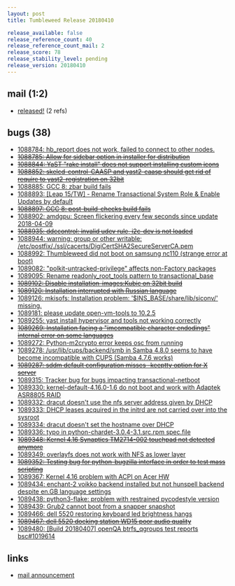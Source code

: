 ```yaml
---
layout: post
title: Tumbleweed Release 20180410

release_available: false
release_reference_count: 40
release_reference_count_mail: 2
release_score: 78
release_stability_level: pending
release_version: 20180410
---
```


## mail (1:2)

- [released!](https://lists.opensuse.org/opensuse-factory/2018-04/msg00457.html) (2 refs)

## bugs (38)

<!--more-->

- [1088784: hb_report does not work, failed to connect to other nodes.](https://bugzilla.opensuse.org/show_bug.cgi?id=1088784)
- ~~[1088785: Allow for sidebar option in installer for distribution](https://bugzilla.opensuse.org/show_bug.cgi?id=1088785)~~
- ~~[1088844: YaST "rake install" does not support installing custom icons](https://bugzilla.opensuse.org/show_bug.cgi?id=1088844)~~
- ~~[1088852: skelcd-control-CAASP and yast2-caasp should get rid of require to yast2-registration on 32bit](https://bugzilla.opensuse.org/show_bug.cgi?id=1088852)~~
- [1088885: GCC 8: zbar build fails](https://bugzilla.opensuse.org/show_bug.cgi?id=1088885)
- [1088893: [Leap 15/TW] - Rename Transactional System Role & Enable Updates by default](https://bugzilla.opensuse.org/show_bug.cgi?id=1088893)
- ~~[1088897: GCC 8: post-build-checks build fails](https://bugzilla.opensuse.org/show_bug.cgi?id=1088897)~~
- [1088902: amdgpu: Screen flickering every few seconds since update 2018-04-09](https://bugzilla.opensuse.org/show_bug.cgi?id=1088902)
- ~~[1088935: ddccontrol: invalid udev rule, i2c-dev is not loaded](https://bugzilla.opensuse.org/show_bug.cgi?id=1088935)~~
- [1088944: warning: group or other writable: /etc/postfix/./ssl/cacerts/DigiCertSHA2SecureServerCA.pem](https://bugzilla.opensuse.org/show_bug.cgi?id=1088944)
- [1088992: Thumbleweed did not boot on samsung nc110 (strange error at boot)](https://bugzilla.opensuse.org/show_bug.cgi?id=1088992)
- [1089082: "polkit-untracked-privilege" affects non-Factory packages](https://bugzilla.opensuse.org/show_bug.cgi?id=1089082)
- [1089095: Rename readonly_root_tools pattern to transactional_base](https://bugzilla.opensuse.org/show_bug.cgi?id=1089095)
- ~~[1089102: Disable installation-images:Kubic on 32bit build](https://bugzilla.opensuse.org/show_bug.cgi?id=1089102)~~
- ~~[1089120: Installation interrupted with Russian language](https://bugzilla.opensuse.org/show_bug.cgi?id=1089120)~~
- [1089126: mkisofs: Installation problem: '$INS_BASE/share/lib/siconv/' missing.](https://bugzilla.opensuse.org/show_bug.cgi?id=1089126)
- [1089181: please update open-vm-tools to 10.2.5](https://bugzilla.opensuse.org/show_bug.cgi?id=1089181)
- [1089255: yast install hypervisor and tools not working correctly](https://bugzilla.opensuse.org/show_bug.cgi?id=1089255)
- ~~[1089269: Installation facing a "imcompatible character endodings" internal error on some languages](https://bugzilla.opensuse.org/show_bug.cgi?id=1089269)~~
- [1089272: Python-m2crypto error keeps osc from running](https://bugzilla.opensuse.org/show_bug.cgi?id=1089272)
- [1089278: /usr/lib/cups/backend/smb in Samba 4.8.0 seems to have become incompatible with CUPS (Samba 4.7.6 works)](https://bugzilla.opensuse.org/show_bug.cgi?id=1089278)
- ~~[1089287: sddm default configuration misses -keeptty option for X server](https://bugzilla.opensuse.org/show_bug.cgi?id=1089287)~~
- [1089315: Tracker bug for bugs impacting transactional-netboot](https://bugzilla.opensuse.org/show_bug.cgi?id=1089315)
- [1089330: kernel-default-4.16.0-1.6 do not boot and work with Adaptek ASR8805 RAID](https://bugzilla.opensuse.org/show_bug.cgi?id=1089330)
- [1089332: dracut doesn't use the nfs server address given by DHCP](https://bugzilla.opensuse.org/show_bug.cgi?id=1089332)
- [1089333: DHCP leases acquired in the initrd are not carried over into the sysroot](https://bugzilla.opensuse.org/show_bug.cgi?id=1089333)
- [1089334: dracut doesn't set the hostname over DHCP](https://bugzilla.opensuse.org/show_bug.cgi?id=1089334)
- [1089336: typo in python-chardet-3.0.4-3.1.src.rpm  spec.file](https://bugzilla.opensuse.org/show_bug.cgi?id=1089336)
- ~~[1089348: Kernel 4.16 Synaptics TM2714-002 touchpad not detected anymore](https://bugzilla.opensuse.org/show_bug.cgi?id=1089348)~~
- [1089349: overlayfs does not work with NFS as lower layer](https://bugzilla.opensuse.org/show_bug.cgi?id=1089349)
- ~~[1089352: Testing bug for python-bugzilla interface in order to test mass scripting](https://bugzilla.opensuse.org/show_bug.cgi?id=1089352)~~
- [1089367: Kernel 4.16 problem with ACPI on Acer HW](https://bugzilla.opensuse.org/show_bug.cgi?id=1089367)
- [1089434: enchant-2 voikko backend installed but not hunspell backend despite en.GB language settings](https://bugzilla.opensuse.org/show_bug.cgi?id=1089434)
- [1089438: python3-flake: problem with restrained pycodestyle version](https://bugzilla.opensuse.org/show_bug.cgi?id=1089438)
- [1089439: Grub2 cannot boot from a snapper snapshot](https://bugzilla.opensuse.org/show_bug.cgi?id=1089439)
- [1089466: dell 5520 restoring keyboard led brightness hangs](https://bugzilla.opensuse.org/show_bug.cgi?id=1089466)
- ~~[1089467: dell 5520 docking station WD15 poor audio quality](https://bugzilla.opensuse.org/show_bug.cgi?id=1089467)~~
- [1089480: [Build 20180407] openQA btrfs_qgroups test reports bsc#1019614](https://bugzilla.opensuse.org/show_bug.cgi?id=1089480)



## links

- [mail announcement](https://lists.opensuse.org/opensuse-factory/2018-04/msg00435.html)
